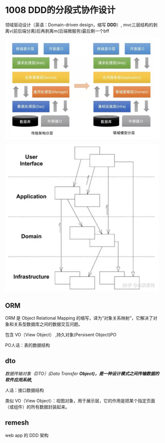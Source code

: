 # 1008 DDD的分段式协作设计

领域驱动设计（英语：Domain-driven design，缩写 **DDD**）, 
mvc三层结构的剥离v(前后端分离)后再剥离m(后端微服务)最后剩一个bff

![Untitled](1008%20DDD%E7%9A%84%E5%88%86%E6%AE%B5%E5%BC%8F%E5%8D%8F%E4%BD%9C%E8%AE%BE%E8%AE%A1%20e6a05c58c4e9488cbea770a3adad03db/Untitled.png)

![Untitled](1008%20DDD%E7%9A%84%E5%88%86%E6%AE%B5%E5%BC%8F%E5%8D%8F%E4%BD%9C%E8%AE%BE%E8%AE%A1%20e6a05c58c4e9488cbea770a3adad03db/Untitled%201.png)

## ORM

ORM 是 Object Relational Mapping 的缩写，译为“对象关系映射”，它解决了对象和关系型数据库之间的数据交互问题。

包含 VO（View Object） ,持久对象(Persisent Object)PO

PO人话：表的数据结构

## dto

*数据传输对象（DTO）(Data Transfer **Object)，是一种设计模式之间传输数据的软件应用系统,***

人话：接口数据结构

类似 VO（View Object）：视图对象，用于展示层，它的作用是把某个指定页面（或组件）的所有数据封装起来。

## remesh

web app 的 DDD 架构